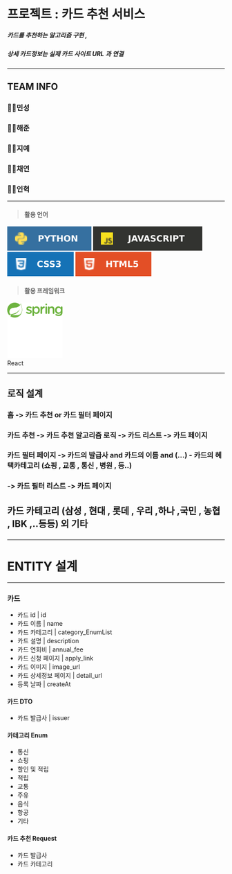 프로젝트 : 카드 추천 서비스
=========
##### 카드를 추천하는 알고리즘 구현 , 
##### 상세 카드정보는 실제 카드 사이트 URL 과 연결
***
## TEAM INFO
  ### 🧑‍💻민성 
  ### 🧑‍💻해준
  ### 🧑‍💻지예
  ### 🧑‍💻채연
  ### 🧑‍💻인혁    
***
  > #### 활용 언어 ####
![PYTHON.svg](logoicon/PYTHON.svg)
![JAVA_Script.svg](logoicon/JAVA_Script.svg)
![CSS3.svg](logoicon/CSS3.svg)
![HTML5.svg](logoicon/HTML5.svg)
  > #### 활용 프레임워크 ####
![SPRING.svg](logoicon/SPRING.svg)   
React
***
## 로직 설계   
### 홈 -> 카드 추천 or 카드 필터 페이지
### 카드 추천 -> 카드 추천 알고리즘 로직 -> 카드 리스트 -> 카드 페이지
### 카드 필터 페이지 -> 카드의 발급사 and 카드의 이름 and (...) - 카드의 혜택카테고리 (쇼핑 , 교통 , 통신 , 병원 , 등..)
### -> 카드 필터 리스트  -> 카드 페이지
## 카드 카테고리 (삼성 , 현대 , 롯데 , 우리 ,하나 ,국민 , 농협 , IBK ,..등등) 외 기타
### 
***
ENTITY 설계
===
***
### 카드
  - 카드 id | id
  - 카드 이름 | name
  - 카드 카테고리 | category_EnumList
  - 카드 설명 | description
  - 카드 연회비 | annual_fee
  - 카드 신청 페이지 | apply_link 
  - 카드 이미지 | image_url
  - 카드 상세정보 페이지 | detail_url
  - 등록 날짜 | createAt
#### 카드 DTO
  - 카드 발급사 | issuer
#### 카테고리 Enum 
  - 통신
  - 쇼핑
  - 할인 및 적립
  - 적립
  - 교통
  - 주유
  - 음식
  - 항공
  - 기타 
#### 카드 추천 Request
  - 카드 발급사 
  - 카드 카테고리

